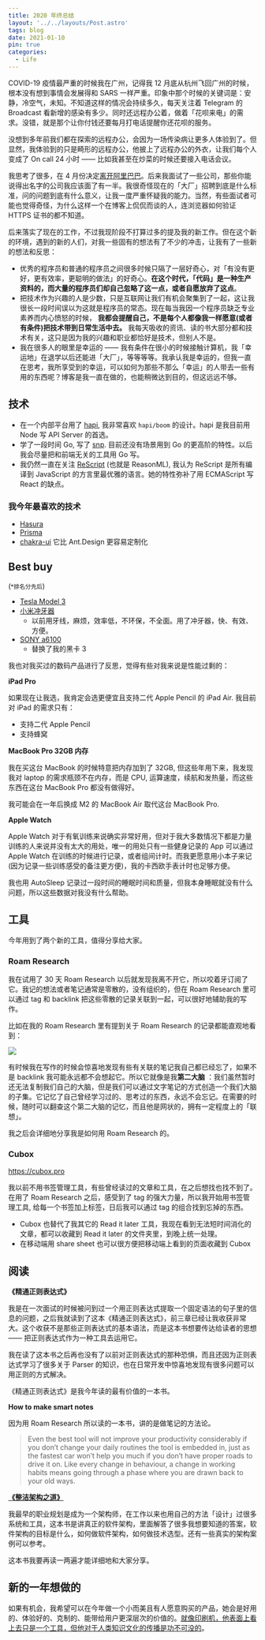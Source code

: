 ```yaml
---
title: 2020 年终总结
layout: '../../layouts/Post.astro'
tags: blog
date: 2021-01-10
pin: true
categories:
  - Life
---
```


COVID-19 疫情最严重的时候我在广州，记得我 12 月底从杭州飞回广州的时候，根本没有想到事情会发展得和 SARS 一样严重。印象中那个时候的关键词是：安静，冷空气，未知。不知道这样的情况会持续多久，每天关注着 Telegram 的 Broadcast 看新增的感染有多少。同时还远程办公着，做着「花呗来电」的需求。没错，就是那个让你付钱还要每月打电话提醒你还花呗的服务。

没想到多年前我们都在探索的远程办公，会因为一场传染病让更多人体验到了。但显然，我体验到的只是畸形的远程办公，他披上了远程办公的外衣，让我们每个人变成了 On call 24 小时 —— 比如我甚至在炒菜的时候还要接入电话会议。

我思考了很多，在 4 月份决定[离开阿里巴巴](/blog/leaving-alibaba)。后来我面试了一些公司，那些你能说得出名字的公司我应该面了有一半。我很奇怪现在的「大厂」招聘到底是什么标准，问的问题到底有什么意义，让我一度严重怀疑我的能力。当然，有些面试者可能也觉得奇怪，为什么这样一个在博客上侃侃而谈的人，连浏览器如何验证 HTTPS 证书的都不知道。

后来落实了现在的工作，不过我现阶段不打算过多的提及我的新工作。但在这个新的环境，遇到的新的人们，对我一些固有的想法有了不少的冲击，让我有了一些新的想法和反思：

- 优秀的程序员和普通的程序员之间很多时候只隔了一层好奇心，对「有没有更好，更有效率，更聪明的做法」的好奇心。**在这个时代，「代码」是一种生产资料的，而大量的程序员们却自己忽略了这一点，或者自愿放弃了这点**。
- 把技术作为兴趣的人是少数，只是互联网让我们有机会聚集到了一起，这让我很长一段时间误以为这就是程序员的常态。现在每当我因一个程序员缺乏专业素养而内心愤怒的时候， **我都会提醒自己，不是每个人都像我一样愿意(或者有条件)把技术带到日常生活中去。** 我每天吸收的资讯、读的书大部分都和技术有关，这只是因为我的兴趣和职业都恰好是技术，但别人不是。
- 我在很多人的眼里是幸运的 —— 我有条件在很小的时候接触计算机，我「幸运地」在退学以后还能进「大厂」，等等等等。我承认我是幸运的，但我一直在思考，我所享受到的幸运，可以如何为那些不那么「幸运」的人带去一些有用的东西呢？博客是我一直在做的，也能稍微达到目的，但这远远不够。

## 技术

- 在一个内部平台用了 [hapi](https://hapi.dev/), 我非常喜欢 `hapi/boom` 的设计。hapi 是我目前用 Node 写 API Server 的首选。
- 学了一段时间 Go, 写了 [snp](https://github.com/djyde/snp). 目前还没有场景用到 Go 的更高阶的特性。以后我会尽量把和前端无关的工具用 Go 写。
- 我仍然一直在关注 [ReScript](https://rescript-lang.org/) (也就是 ReasonML), 我认为 ReScript 是所有编译到 JavaScript 的方言里最优雅的语言。她的特性弥补了用 ECMAScript 写 React 的缺点。

### 我今年最喜欢的技术

- [Hasura](https://hasura.io/)
- [Prisma](https://prisma.io/)
- [chakra-ui](https://chakra-ui.com/) 它比 Ant.Design 更容易定制化

## Best buy

(<small>*排名分先后</small>)

- [Tesla Model 3](/blog/tesla-model-3-review/)
- [小米冲牙器](/go/shop/xiaomi-chongya) 
  - 以前用牙线，麻烦，效率低，不环保，不全面。用了冲牙器，快、有效、方便。
- [SONY a6100](/go/shop/sony-a6100)
  - 替换了我的黑卡 3

我也对我买过的数码产品进行了反思，觉得有些对我来说是性能过剩的：

**iPad Pro**

如果现在让我选，我肯定会选更便宜且支持二代 Apple Pencil 的 iPad Air. 我目前对 iPad 的需求只有：
  - 支持二代 Apple Pencil
  - 支持蜂窝

**MacBook Pro 32GB 内存**

我在买这台 MacBook 的时候特意把内存加到了 32GB, 但这些年用下来，我发现我对 laptop 的需求瓶颈不在内存，而是 CPU, 运算速度，续航和发热量，而这些东西在这台 MacBook Pro 都没有做得好。

我可能会在一年后换成 M2 的 MacBook Air 取代这台 MacBook Pro.

**Apple Watch**

Apple Watch 对于有氧训练来说确实非常好用，但对于我大多数情况下都是力量训练的人来说并没有太大的用处，唯一的用处只有一些健身记录的 App 可以通过 Apple Watch 在训练的时候进行记录，或者组间计时。而我更愿意用小本子来记(因为记录一些训练感受的备注更方便)，我的卡西欧手表计时也足够方便。

我也用 AutoSleep 记录过一段时间的睡眠时间和质量，但我本身睡眠就没有什么问题，所以这些数据对我没有什么帮助。

## 工具

今年用到了两个新的工具，值得分享给大家。

### Roam Research

我在试用了 30 天 Roam Research 以后就发现我离不开它，所以咬着牙订阅了它。我记的想法或者笔记通常是零散的，没有组织的，但在 Roam Research 里可以通过 tag 和 backlink 把这些零散的记录关联到一起，可以很好地辅助我的写作。

比如在我的 Roam Research 里有提到关于 Roam Research 的记录都能直观地看到：

![](https://gbstatic.djyde.com/uPic/cpfllD.png?x-oss-process=style/80)

有时候我在写作的时候会惊喜地发现有些有关联的笔记我自己都已经忘了，如果不是 backlink 我可能永远都不会想起它。所以它就像是我**第二大脑** ：我们虽然暂时还无法复制我们自己的大脑，但是我们可以通过文字笔记的方式创造一个我们大脑的子集。它记忆了自己曾经学习过的、思考过的东西，永远不会忘记。在需要的时候，随时可以翻查这个第二大脑的记忆，而且他是网状的，拥有一定程度上的「联想」。

我之后会详细地分享我是如何用 Roam Research 的。

### Cubox

https://cubox.pro

我以前不用书签管理工具，有些曾经读过的文章和工具，在之后想找也找不到了。在用了 Roam Research 之后，感受到了 tag 的强大力量，所以我开始用书签管理工具, 给每一个书签加上标签，日后我可以通过 tag 的组合找到忘掉的东西。

- Cubox 也替代了我其它的 Read it later 工具，我现在看到无法短时间消化的文章，都可以收藏到 Read it later 的文件夹里，到晚上统一处理。
- 在移动端用 share sheet 也可以很方便把移动端上看到的页面收藏到 Cubox


## 阅读

**《精通正则表达式》**

我是在一次面试的时候被问到过一个用正则表达式提取一个固定语法的句子里的信息的问题，之后我就读到了这本《精通正则表达式》，前三章已经让我收获非常大。这个收获不是那些正则表达式的基本语法，而是这本书想要传达给读者的思想 —— 把正则表达式作为一种工具去运用它。

我在读了这本书之后再也没有了以前对正则表达式的那种恐惧，而且还因为正则表达式学习了很多关于 Parser 的知识，也在日常开发中惊喜地发现有很多问题可以用正则的方式解决。

《精通正则表达式》是我今年读的最有价值的一本书。


**How to make smart notes**

因为用 Roam Research 所以读的一本书，讲的是做笔记的方法论。

> Even the best tool will not improve your productivity considerably if you don’t change your daily routines the tool is embedded in, just as the fastest car won’t help you much if you don’t have proper roads to drive it on. Like every change in behaviour, a change in working habits means going through a phase where you are drawn back to your old ways.

**[《整洁架构之道》](/go/shop/clean-arch)**

我最早的职业规划是成为一个架构师，在工作以来也用自己的方法「设计」过很多系统和工具，这本书是讲真正的软件架构，里面解答了很多我想要知道的答案，软件架构的目标是什么，如何做软件架构，如何做技术选型。还有一些真实的架构案例可以参考。

这本书我要再读一两遍才能详细地和大家分享。

## 新的一年想做的

如果有机会，我希望可以在今年做一个小而美且有人愿意购买的产品，她会是好用的、体验好的、克制的、能带给用户更深层次的价值的。[就像印刷机，他表面上看上去只是一个工具，但他对于人类知识文化的传播是功不可没的](https://sspai.com/post/61000)。
